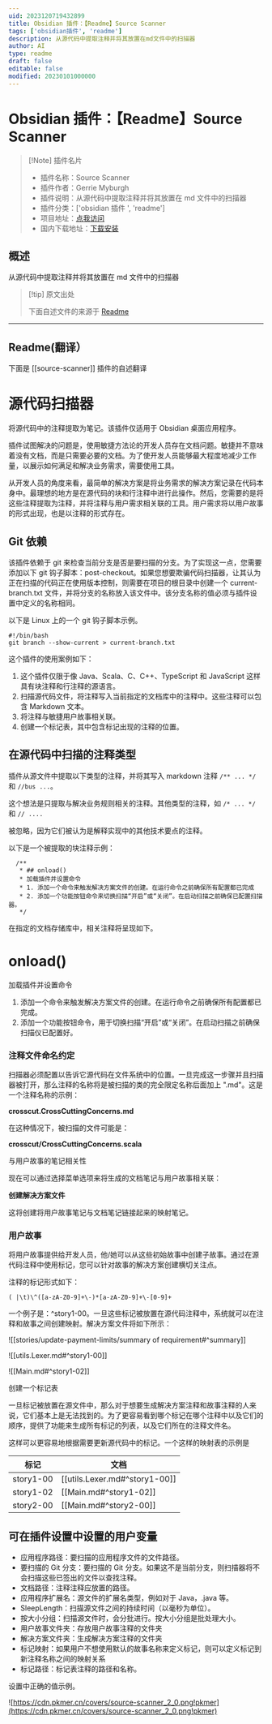 ```yaml
---
uid: 2023120719432899
title: Obsidian 插件：【Readme】Source Scanner
tags: ['obsidian插件', 'readme']
description: 从源代码中提取注释并将其放置在md文件中的扫描器
author: AI
type: readme
draft: false
editable: false
modified: 20230101000000
---
```


# Obsidian 插件：【Readme】Source Scanner

> [!Note] 插件名片
> - 插件名称：Source Scanner
> - 插件作者：Gerrie Myburgh
> - 插件说明：从源代码中提取注释并将其放置在 md 文件中的扫描器
> - 插件分类：['obsidian 插件 ', 'readme']
> - 项目地址：[点我访问](https://github.com/gerrie-myburgh/source-scanner)
> - 国内下载地址：[下载安装](https://pkmer.cn/products/plugin/pluginMarket/?source-scanner)

## 概述

从源代码中提取注释并将其放置在 md 文件中的扫描器

> [!tip] 原文出处
>
>下面自述文件的来源于 [Readme](https://ghproxy.net/https://raw.githubusercontent.com/gerrie-myburgh/source-scanner/master/README.md)
>

---

## Readme(翻译）

下面是 [[source-scanner]] 插件的自述翻译

# 源代码扫描器

将源代码中的注释提取为笔记。该插件仅适用于 Obsidian 桌面应用程序。

插件试图解决的问题是，使用敏捷方法论的开发人员存在文档问题。敏捷并不意味着没有文档，而是只需要必要的文档。为了使开发人员能够最大程度地减少工作量，以展示如何满足和解决业务需求，需要使用工具。

从开发人员的角度来看，最简单的解决方案是将业务需求的解决方案记录在代码本身中。最理想的地方是在源代码的块和行注释中进行此操作。然后，您需要的是将这些注释提取为注释，并将注释与用户需求相关联的工具。用户需求将以用户故事的形式出现，也是以注释的形式存在。

## Git 依赖

该插件依赖于 git 来检查当前分支是否是要扫描的分支。为了实现这一点，您需要添加以下 git 钩子脚本：post-checkout。如果您想要欺骗代码扫描器，让其认为正在扫描的代码正在使用版本控制，则需要在项目的根目录中创建一个 current-branch.txt 文件，并将分支的名称放入该文件中。该分支名称的值必须与插件设置中定义的名称相同。

以下是 Linux 上的一个 git 钩子脚本示例。

```agsl
#!/bin/bash
git branch --show-current > current-branch.txt
```

这个插件的使用案例如下：

1. 这个插件仅限于像 Java、Scala、C、C++、TypeScript 和 JavaScript 这样具有块注释和行注释的源语言。
2. 扫描源代码文件，将注释写入当前指定的文档库中的注释中。这些注释可以包含 Markdown 文本。
3. 将注释与敏捷用户故事相关联。
4. 创建一个标记表，其中包含标记出现的注释的位置。

## 在源代码中扫描的注释类型

插件从源文件中提取以下类型的注释，并将其写入 markdown 注释 ```/** ... */``` 和 ```//bus ...```。

这个想法是只提取与解决业务规则相关的注释。其他类型的注释，如 ```/* ... */``` 和 ```// ....```

被忽略，因为它们被认为是解释实现中的其他技术要点的注释。

以下是一个被提取的块注释示例：

```agsl
  /**
   * ## onload()
   * 加载插件并设置命令
   * 1. 添加一个命令来触发解决方案文件的创建。在运行命令之前确保所有配置都已完成
   * 2. 添加一个功能按钮命令来切换扫描“开启”或“关闭”。在启动扫描之前确保已配置扫描器。
   */
```

在指定的文档存储库中，相关注释将呈现如下。

# onload()

加载插件并设置命令

1. 添加一个命令来触发解决方案文件的创建。在运行命令之前确保所有配置都已完成。
2. 添加一个功能按钮命令，用于切换扫描“开启”或“关闭”。在启动扫描之前确保扫描仪已配置好。

### 注释文件命名约定

扫描器必须配置以告诉它源代码在文件系统中的位置。一旦完成这一步骤并且扫描器被打开，那么注释的名称将是被扫描的类的完全限定名称后面加上 ".md"。这是一个注释名称的示例：

**crosscut.CrossCuttingConcerns.md**

在这种情况下，被扫描的文件可能是：

**crosscut/CrossCuttingConcerns.scala**

与用户故事的笔记相关性

现在可以通过选择菜单选项来将生成的文档笔记与用户故事相关联：

**创建解决方案文件**

这将创建将用户故事笔记与文档笔记链接起来的映射笔记。

### 用户故事

将用户故事提供给开发人员，他/她可以从这些初始故事中创建子故事。通过在源代码注释中使用标记，您可以针对故事的解决方案创建横切关注点。

注释的标记形式如下：

```agsl
( |\t)\^([a-zA-Z0-9]+\-)*[a-zA-Z0-9]+\-[0-9]+
```

一个例子是：^story1-00。一旦这些标记被放置在源代码注释中，系统就可以在注释和故事之间创建映射。解决方案文件将如下所示：

![[stories/update-payment-limits/summary of requirement#^summary]]

![[utils.Lexer.md#^story1-00]]

![[Main.md#^story1-02]]

创建一个标记表

一旦标记被放置在源文件中，那么对于想要生成解决方案注释和故事注释的人来说，它们基本上是无法找到的。为了更容易看到哪个标记在哪个注释中以及它们的顺序，提供了功能来生成所有标记的列表，以及它们所在的注释文件名。

这样可以更容易地根据需要更新源代码中的标记。一个这样的映射表的示例是

|标记|文档|
|------|--------|
|story1-00|[[utils.Lexer.md#^story1-00]]|
|story1-02|[[Main.md#^story1-02]]|
|story2-00|[[Main.md#^story2-00]]|

## 可在插件设置中设置的用户变量

 * 应用程序路径：要扫描的应用程序文件的文件路径。
 * 要扫描的 Git 分支：要扫描的 Git 分支。如果这不是当前分支，则扫描器将不会扫描这些已签出的文件以查找注释。
 * 文档路径：注释注释应放置的路径。
 * 应用程序扩展名：源文件的扩展名类型，例如对于 Java，.java 等。
 * SleepLength：扫描源文件之间的持续时间（以毫秒为单位）。
 * 按大小分组：扫描源文件时，会分批进行。按大小分组是批处理大小。
 * 用户故事文件夹：存放用户故事注释的文件夹
 * 解决方案文件夹：生成解决方案注释的文件夹
 * 标记映射：如果用户不想使用默认的故事名称来定义标记，则可以定义标记到新注释名称之间的映射关系
 * 标记路径：标记表注释的路径和名称。

设置中正确的值示例。

![https://cdn.pkmer.cn/covers/source-scanner_2_0.png!pkmer](https://cdn.pkmer.cn/covers/source-scanner_2_0.png!pkmer)
